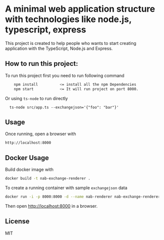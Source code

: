 # A minimal web application structure with technologies like node.js, typescript, express

This project is created to help people who wants to start creating application with the TypeScript, Node.js and Express.

## How to run this project:

To run this project first you need to run following command

```sh
    npm install          <= install all the npm Dependencies
    npm start            <= It will run project on port 8000.
```
Or using `ts-node` to run directly
```$xslt
  ts-node src/app.ts --exchangejson='{"foo": "bar"}'
``` 

## Usage
Once running, open a browser with
```$xslt
http://localhost:8000
```

## Docker Usage
Build docker image with 
```bash
docker build -t nab-exchange-renderer .
```

To create a running container with sample `exchangejson` data
```bash
docker run -i -p 8000:8000 -d --name nab-renderer nab-exchange-renderer --exchangejson='[{"currency":"BTC","buyDatetime":{"date":{"year":2018,"month":7,"day":5},"time":{"hour":9,"minute":15,"second":0,"nano":0}},"buyPrice":34.98,"sellDatetime":{"date":{"year":2018,"month":7,"day":5},"time":{"hour":12,"minute":30,"second":0,"nano":0}},"sellPrice":37.01,"profit":2.030000000000001},{"currency":"ETC","buyDatetime":{"date":{"year":2018,"month":7,"day":5},"time":{"hour":9,"minute":15,"second":0,"nano":0}},"buyPrice":34.98,"sellDatetime":{"date":{"year":2018,"month":7,"day":5},"time":{"hour":12,"minute":30,"second":0,"nano":0}},"sellPrice":37.01,"profit":2.030000000000001}]'
```
Then open [http://localhost:8000](http://localhost:8000) in a browser.

## License

MIT
